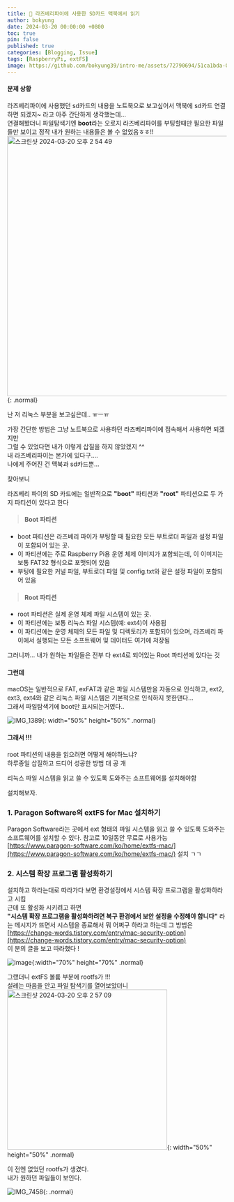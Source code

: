 ```yaml
---
title: 🔨 라즈베리파이에 사용한 SD카드 맥북에서 읽기
author: bokyung
date: 2024-03-20 00:00:00 +0800
toc: true
pin: false
published: true
categories: [Blogging, Issue]
tags: [RaspberryPi, extFS]
image: https://github.com/bokyung39/intro-me/assets/72790694/51ca1bda-08b1-4939-a975-36c4bd0ffd1e
---
```


#### **문제 상황**

라즈베리파이에 사용했던 sd카드의 내용을 노트북으로 보고싶어서 맥북에 sd카드 연결하면 되겠지~ 라고 아주 간단하게 생각했는데... <br>
연결해봤더니 파일탐색기엔 **boot**라는 오로지 라즈베리파이를 부팅할때만 필요한 파일들만 보이고 정작 내가 원하는 내용들은 볼 수 없었음ㅎㅎ!!<br>
<img width="597" alt="스크린샷 2024-03-20 오후 2 54 49" src="https://github.com/bokyung39/intro-me/assets/72790694/bb435cf3-8c28-4e5e-ac12-f3bbc441bf23">{: .normal}

난 저 리눅스 부분을 보고싶은데.. ㅠㅡㅠ<br>

가장 간단한 방법은 그냥 노트북으로 사용하던 라즈베리파이에 접속해서 사용하면 되겠지만<br>
그럴 수 있었다면 내가 이렇게 삽질을 하지 않았겠지 ^^<br>
내 라즈베리파이는 본가에 있다구....<br>
나에게 주어진 건 맥북과 sd카드뿐...<br>

찾아보니 <br>

라즈베리 파이의 SD 카드에는 일반적으로 **"boot"** 파티션과 **"root"** 파티션으로 두 가지 파티션이 있다고 한다<br>

> #### Boot 파티션

- boot 파티션은 라즈베리 파이가 부팅할 때 필요한 모든 부트로더 파일과 설정 파일이 포함되어 있는 곳.
- 이 파티션에는 주로 Raspberry Pi용 운영 체제 이미지가 포함되는데, 이 이미지는 보통 FAT32 형식으로 포맷되어 있음
- 부팅에 필요한 커널 파일, 부트로더 파일 및 config.txt와 같은 설정 파일이 포함되어 있음
  <br>

> #### Root 파티션

- root 파티션은 실제 운영 체제 파일 시스템이 있는 곳.
- 이 파티션에는 보통 리눅스 파일 시스템(예: ext4)이 사용됨
- 이 파티션에는 운영 체제의 모든 파일 및 디렉토리가 포함되어 있으며, 라즈베리 파이에서 실행되는 모든 소프트웨어 및 데이터도 여기에 저장됨
  <br>

그러니까... 내가 원하는 파일들은 전부 다 ext4로 되어있는 Root 파티션에 있다는 것<br>

#### 그런데

macOS는 일반적으로 FAT, exFAT과 같은 파일 시스템만을 자동으로 인식하고, ext2, ext3, ext4와 같은 리눅스 파일 시스템은 기본적으로 인식하지 못한댄다...<br>
그래서 파일탐색기에 boot만 표시되는거였다..<br>

![IMG_1389](https://github.com/bokyung39/intro-me/assets/72790694/9c7e58ab-f9c7-44fc-9477-f1d7d94a1f00){: width="50%" height="50%" .normal}

#### 그래서 !!!

root 파티션의 내용을 읽으려면 어떻게 해야하느냐?<br>
하루종일 삽질하고 드디어 성공한 방법 대 공 개<br>

리눅스 파일 시스템을 읽고 쓸 수 있도록 도와주는 소프트웨어를 설치해야함<br>

설치해보자.<br>

### 1. Paragon Software의 extFS for Mac 설치하기

Paragon Software라는 곳에서 ext 형태의 파일 시스템을 읽고 쓸 수 있도록 도와주는 소프트웨어를 설치할 수 있다. 참고로 10일동안 무료로 사용가능 <br>
[https://www.paragon-software.com/ko/home/extfs-mac/](https://www.paragon-software.com/ko/home/extfs-mac/) 설치 ㄱㄱ

### 2. 시스템 확장 프로그램 활성화하기

설치하고 하라는대로 따라가다 보면 환경설정에서 시스템 확장 프로그램을 활성화하라고 시킴<br>
근데 또 활성화 시키려고 하면 <br>
**"시스템 확장 프로그램을 활성화하려면 복구 환경에서 보안 설정을 수정해야 합니다"** 라는 메시지가 뜨면서 시스템을 종료해서 뭐 어쩌구 하라고 하는데 그 방법은<br>
[https://change-words.tistory.com/entry/mac-security-option](https://change-words.tistory.com/entry/mac-security-option) <br>
이 분의 글을 보고 따라했다 !

![image](https://github.com/bokyung39/intro-me/assets/72790694/a23d7469-f069-4f19-a990-3fcc1511a3fd){:width="70%" height="70%" .normal}

그랬더니 extFS 볼륨 부분에 rootfs가 !!!<br>
설레는 마음을 안고 파일 탐색기를 열어보았더니<br>
<img width="367" alt="스크린샷 2024-03-20 오후 2 57 09" src="https://github.com/bokyung39/intro-me/assets/72790694/187c157f-3741-41ce-b720-ecee28c0ef7e">{: width="50%" height="50%" .normal}

이 전엔 없었던 rootfs가 생겼다. <br>
내가 원하던 파일들이 보인다. <br>

![IMG_7458](https://github.com/bokyung39/intro-me/assets/72790694/ef656a40-c8c9-4656-8464-af894e992952){: .normal}
